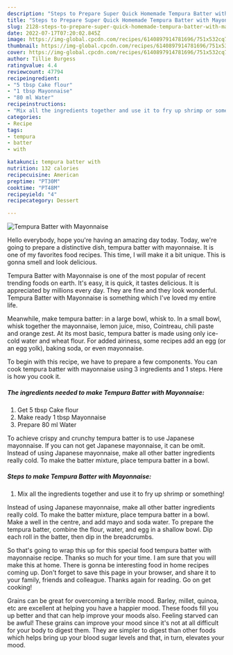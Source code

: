 ```yaml
---
description: "Steps to Prepare Super Quick Homemade Tempura Batter with Mayonnaise"
title: "Steps to Prepare Super Quick Homemade Tempura Batter with Mayonnaise"
slug: 2128-steps-to-prepare-super-quick-homemade-tempura-batter-with-mayonnaise
date: 2022-07-17T07:20:02.845Z
image: https://img-global.cpcdn.com/recipes/6140897914781696/751x532cq70/tempura-batter-with-mayonnaise-recipe-main-photo.jpg
thumbnail: https://img-global.cpcdn.com/recipes/6140897914781696/751x532cq70/tempura-batter-with-mayonnaise-recipe-main-photo.jpg
cover: https://img-global.cpcdn.com/recipes/6140897914781696/751x532cq70/tempura-batter-with-mayonnaise-recipe-main-photo.jpg
author: Tillie Burgess
ratingvalue: 4.4
reviewcount: 47794
recipeingredient:
- "5 tbsp Cake flour"
- "1 tbsp Mayonnaise"
- "80 ml Water"
recipeinstructions:
- "Mix all the ingredients together and use it to fry up shrimp or something!"
categories:
- Recipe
tags:
- tempura
- batter
- with

katakunci: tempura batter with 
nutrition: 132 calories
recipecuisine: American
preptime: "PT30M"
cooktime: "PT48M"
recipeyield: "4"
recipecategory: Dessert

---
```



![Tempura Batter with Mayonnaise](https://img-global.cpcdn.com/recipes/6140897914781696/751x532cq70/tempura-batter-with-mayonnaise-recipe-main-photo.jpg)

Hello everybody, hope you're having an amazing day today. Today, we're going to prepare a distinctive dish, tempura batter with mayonnaise. It is one of my favorites food recipes. This time, I will make it a bit unique. This is gonna smell and look delicious.

Tempura Batter with Mayonnaise is one of the most popular of recent trending foods on earth. It's easy, it is quick, it tastes delicious. It is appreciated by millions every day. They are fine and they look wonderful. Tempura Batter with Mayonnaise is something which I've loved my entire life.

Meanwhile, make tempura batter: in a large bowl, whisk to. In a small bowl, whisk together the mayonnaise, lemon juice, miso, Cointreau, chili paste and orange zest. At its most basic, tempura batter is made using only ice-cold water and wheat flour. For added airiness, some recipes add an egg (or an egg yolk), baking soda, or even mayonnaise.


To begin with this recipe, we have to prepare a few components. You can cook tempura batter with mayonnaise using 3 ingredients and 1 steps. Here is how you cook it.

<!--inarticleads1-->

##### The ingredients needed to make Tempura Batter with Mayonnaise:

1. Get 5 tbsp Cake flour
1. Make ready 1 tbsp Mayonnaise
1. Prepare 80 ml Water


To achieve crispy and crunchy tempura batter is to use Japanese mayonnaise. If you can not get Japanese mayonnaise, it can be omit. Instead of using Japanese mayonnaise, make all other batter ingredients really cold. To make the batter mixture, place tempura batter in a bowl. 

<!--inarticleads2-->

##### Steps to make Tempura Batter with Mayonnaise:

1. Mix all the ingredients together and use it to fry up shrimp or something!


Instead of using Japanese mayonnaise, make all other batter ingredients really cold. To make the batter mixture, place tempura batter in a bowl. Make a well in the centre, and add mayo and soda water. To prepare the tempura batter, combine the flour, water, and egg in a shallow bowl. Dip each roll in the batter, then dip in the breadcrumbs. 

So that's going to wrap this up for this special food tempura batter with mayonnaise recipe. Thanks so much for your time. I am sure that you will make this at home. There is gonna be interesting food in home recipes coming up. Don't forget to save this page in your browser, and share it to your family, friends and colleague. Thanks again for reading. Go on get cooking!

Grains can be great for overcoming a terrible mood. Barley, millet, quinoa, etc are excellent at helping you have a happier mood. These foods fill you up better and that can help improve your moods also. Feeling starved can be awful! These grains can improve your mood since it's not at all difficult for your body to digest them. They are simpler to digest than other foods which helps bring up your blood sugar levels and that, in turn, elevates your mood.
